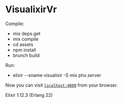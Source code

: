 # VisualixirVr

Compile: 
* mix deps.get
* mix compile
* cd assets
* npm install
* brunch build

Run:
* elixir --sname visualixir -S mix phx.server

Now you can visit [`localhost:4000`](http://localhost:4000) from your browser.

Elixir 1.12.3 (Erlang 22)